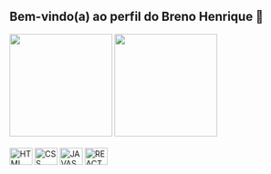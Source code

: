 ## Bem-vindo(a) ao perfil do Breno Henrique 👋

<div>
  <img height="180em" src="https://github-readme-stats.vercel.app/api?username=Breno-Matos&show_icons=true&theme=tokyonight&include_all_commits=true&count_privare=true"/>
  <img height="180em" src="https://github-readme-stats.vercel.app/api/top-langs/?username=Breno-Matos&layout=compact&theme=tokyonight">
</div>

<div style="display: inline_block"> <br>
  <img align="center" alt="HTML" height="30" width="40" src="https://devicon-website.vercel.app/api/html5/plain.svg" />
  <img align="center" alt="CSS" height="30" width="40" src="https://devicon-website.vercel.app/api/css3/plain.svg" /> 
  <img align="center" alt="JAVASCRIPT" height="30" width="40" src="https://devicon-website.vercel.app/api/javascript/plain.svg"></img>
  <img align="center" alt="REACT" height="30" width="40" src="https://devicon-website.vercel.app/api/react/original-wordmark.svg"></img>
</div>
